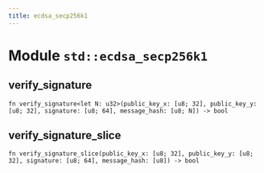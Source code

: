 ```yaml
---
title: ecdsa_secp256k1
---
```


# Module `std::ecdsa_secp256k1`

## verify_signature

```noir
fn verify_signature<let N: u32>(public_key_x: [u8; 32], public_key_y: [u8; 32], signature: [u8; 64], message_hash: [u8; N]) -> bool
```

## verify_signature_slice

```noir
fn verify_signature_slice(public_key_x: [u8; 32], public_key_y: [u8; 32], signature: [u8; 64], message_hash: [u8]) -> bool
```


